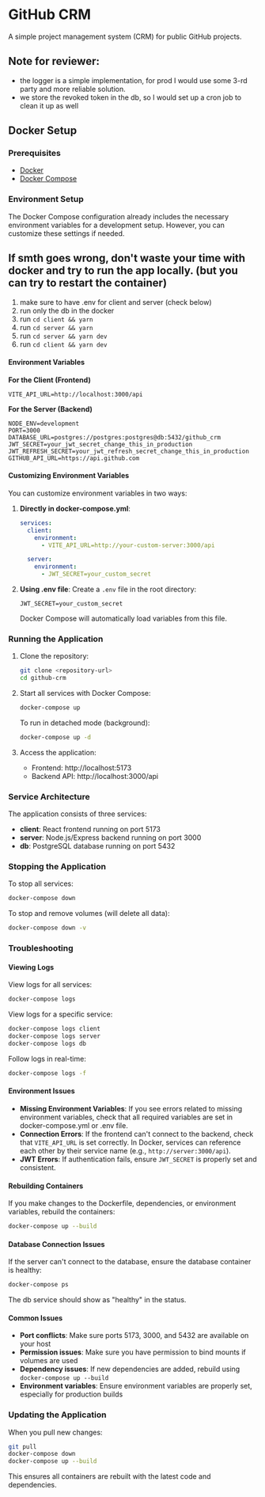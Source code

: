# GitHub CRM

A simple project management system (CRM) for public GitHub projects.

## Note for reviewer:

- the logger is a simple implementation, for prod I would use some 3-rd party and more reliable solution.
- we store the revoked token in the db, so I would set up a cron job to clean it up as well

## Docker Setup

### Prerequisites

- [Docker](https://docs.docker.com/get-docker/)
- [Docker Compose](https://docs.docker.com/compose/install/)

### Environment Setup

The Docker Compose configuration already includes the necessary environment variables for a development setup. However, you can customize these settings if needed.

## If smth goes wrong, don't waste your time with docker and try to run the app locally. (but you can try to restart the container)

1. make sure to have .env for client and server (check below)
2. run only the db in the docker
3. run `cd client && yarn`
4. run `cd server && yarn`
5. run `cd server && yarn dev`
6. run `cd client && yarn dev`

#### Environment Variables

**For the Client (Frontend)**

```
VITE_API_URL=http://localhost:3000/api
```

**For the Server (Backend)**

```
NODE_ENV=development
PORT=3000
DATABASE_URL=postgres://postgres:postgres@db:5432/github_crm
JWT_SECRET=your_jwt_secret_change_this_in_production
JWT_REFRESH_SECRET=your_jwt_refresh_secret_change_this_in_production
GITHUB_API_URL=https://api.github.com
```

#### Customizing Environment Variables

You can customize environment variables in two ways:

1. **Directly in docker-compose.yml**:

   ```yaml
   services:
     client:
       environment:
         - VITE_API_URL=http://your-custom-server:3000/api

     server:
       environment:
         - JWT_SECRET=your_custom_secret
   ```

2. **Using .env file**:
   Create a `.env` file in the root directory:
   ```
   JWT_SECRET=your_custom_secret
   ```
   Docker Compose will automatically load variables from this file.

### Running the Application

1. Clone the repository:

   ```bash
   git clone <repository-url>
   cd github-crm
   ```

2. Start all services with Docker Compose:

   ```bash
   docker-compose up
   ```

   To run in detached mode (background):

   ```bash
   docker-compose up -d
   ```

3. Access the application:
   - Frontend: http://localhost:5173
   - Backend API: http://localhost:3000/api

### Service Architecture

The application consists of three services:

- **client**: React frontend running on port 5173
- **server**: Node.js/Express backend running on port 3000
- **db**: PostgreSQL database running on port 5432

### Stopping the Application

To stop all services:

```bash
docker-compose down
```

To stop and remove volumes (will delete all data):

```bash
docker-compose down -v
```

### Troubleshooting

#### Viewing Logs

View logs for all services:

```bash
docker-compose logs
```

View logs for a specific service:

```bash
docker-compose logs client
docker-compose logs server
docker-compose logs db
```

Follow logs in real-time:

```bash
docker-compose logs -f
```

#### Environment Issues

- **Missing Environment Variables**: If you see errors related to missing environment variables, check that all required variables are set in docker-compose.yml or .env file.
- **Connection Errors**: If the frontend can't connect to the backend, check that `VITE_API_URL` is set correctly. In Docker, services can reference each other by their service name (e.g., `http://server:3000/api`).
- **JWT Errors**: If authentication fails, ensure `JWT_SECRET` is properly set and consistent.

#### Rebuilding Containers

If you make changes to the Dockerfile, dependencies, or environment variables, rebuild the containers:

```bash
docker-compose up --build
```

#### Database Connection Issues

If the server can't connect to the database, ensure the database container is healthy:

```bash
docker-compose ps
```

The db service should show as "healthy" in the status.

#### Common Issues

- **Port conflicts**: Make sure ports 5173, 3000, and 5432 are available on your host
- **Permission issues**: Make sure you have permission to bind mounts if volumes are used
- **Dependency issues**: If new dependencies are added, rebuild using `docker-compose up --build`
- **Environment variables**: Ensure environment variables are properly set, especially for production builds

### Updating the Application

When you pull new changes:

```bash
git pull
docker-compose down
docker-compose up --build
```

This ensures all containers are rebuilt with the latest code and dependencies.
